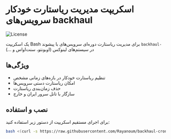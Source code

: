 # اسکریپت مدیریت ریاستارت خودکار سرویس‌های backhaul

![License](https://img.shields.io/badge/license-MIT-blue.svg)

یک اسکریپت Bash برای مدیریت ریاستارت دوره‌ای سرویس‌های با پیشوند `backhaul-` در سیستم‌های لینوکس (اوبونتو، سنت‌اواس و ...)

## ویژگی‌ها

- تنظیم ریاستارت خودکار در بازه‌های زمانی مشخص
- امکان ریاستارت دستی سرویس‌ها
- حذف زمان‌بندی ریاستارت
- سازگار با تانل سرور ایران و خارج

## نصب و استفاده

برای اجرای مستقیم اسکریپت از دستور زیر استفاده کنید:

```bash
bash <(curl -s https://raw.githubusercontent.com/Rayanoum/backhaul-cron/main/install.sh)
